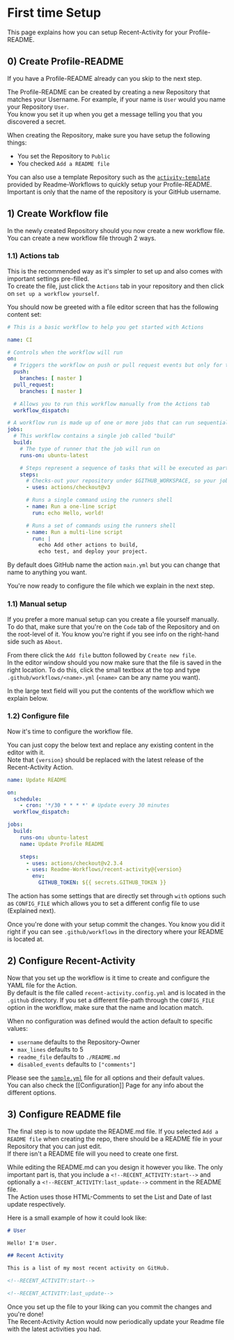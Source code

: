[template]: https://github.com/Readme-Workflows/activity-template
[sample]: https://github.com/Readme-Workflows/recent-activity/blob/main/sample.yml

# First time Setup

This page explains how you can setup Recent-Activity for your Profile-README.

## 0) Create Profile-README
If you have a Profile-README already can you skip to the next step.

The Profile-README can be created by creating a new Repository that matches your Username. For example, if your name is `User` would you name your Repository `User`.  
You know you set it up when you get a message telling you that you discovered a secret.

When creating the Repository, make sure you have setup the following things:

- You set the Repository to `Public`
- You checked `Add a README file`

You can also use a template Repository such as the [`activity-template`][template] provided by Readme-Workflows to quickly setup your Profile-README. Important is only that the name of the repository is your GitHub username.

## 1) Create Workflow file

In the newly created Repository should you now create a new workflow file.  
You can create a new workflow file through 2 ways.

### 1.1) Actions tab

This is the recommended way as it's simpler to set up and also comes with important settings pre-filled.  
To create the file, just click the `Actions` tab in your repository and then click on `set up a workflow yourself`.

You should now be greeted with a file editor screen that has the following content set:  
```yaml
# This is a basic workflow to help you get started with Actions

name: CI

# Controls when the workflow will run
on:
  # Triggers the workflow on push or pull request events but only for the master branch
  push:
    branches: [ master ]
  pull_request:
    branches: [ master ]

  # Allows you to run this workflow manually from the Actions tab
  workflow_dispatch:

# A workflow run is made up of one or more jobs that can run sequentially or in parallel
jobs:
  # This workflow contains a single job called "build"
  build:
    # The type of runner that the job will run on
    runs-on: ubuntu-latest

    # Steps represent a sequence of tasks that will be executed as part of the job
    steps:
      # Checks-out your repository under $GITHUB_WORKSPACE, so your job can access it
      - uses: actions/checkout@v3

      # Runs a single command using the runners shell
      - name: Run a one-line script
        run: echo Hello, world!

      # Runs a set of commands using the runners shell
      - name: Run a multi-line script
        run: |
          echo Add other actions to build,
          echo test, and deploy your project.

```
By default does GitHub name the action `main.yml` but you can change that name to anything you want.

You're now ready to configure the file which we explain in the next step.

### 1.1) Manual setup

If you prefer a more manual setup can you create a file yourself manually.  
To do that, make sure that you're on the `Code` tab of the Repository and on the root-level of it. You know you're right if you see info on the right-hand side such as `About`.

From there click the `Add file` button followed by `Create new file`.  
In the editor window should you now make sure that the file is saved in the right location. To do this, click the small textbox at the top and type `.github/workflows/<name>.yml` (`<name>` can be any name you want).

In the large text field will you put the contents of the workflow which we explain below.

### 1.2) Configure file

Now it's time to configure the workflow file.

You can just copy the below text and replace any existing content in the editor with it.  
Note that `{version}` should be replaced with the latest release of the Recent-Activity Action.

```yaml
name: Update README

on:
  schedule:
    - cron: '*/30 * * * *' # Update every 30 minutes
  workflow_dispatch:

jobs:
  build:
    runs-on: ubuntu-latest
    name: Update Profile README

    steps:
      - uses: actions/checkout@v2.3.4
      - uses: Readme-Workflows/recent-activity@{version}
        env:
          GITHUB_TOKEN: ${{ secrets.GITHUB_TOKEN }}
```
The action has some settings that are directly set through `with` options such as `CONFIG_FILE` which allows you to set a different config file to use (Explained next).

Once you're done with your setup commit the changes. You know you did it right if you can see `.github/workflows` in the directory where your README is located at.

## 2) Configure Recent-Activity

Now that you set up the workflow is it time to create and configure the YAML file for the Action.  
By default is the file called `recent-activity.config.yml` and is located in the `.github` directory. If you set a different file-path through the `CONFIG_FILE` option in the workflow, make sure that the name and location match.

When no configuration was defined would the action default to specific values:

- `username` defaults to the Repository-Owner
- `max_lines` defaults to 5
- `readme_file` defaults to `./README.md`
- `disabled_events` defaults to `["comments"]`

Please see the [`sample.yml`][sample] file for all options and their default values.  
You can also check the [[Configuration]] Page for any info about the different options.

## 3) Configure README file

The final step is to now update the README.md file. If you selected `Add a README file` when creating the repo, there should be a README file in your Repository that you can just edit.  
If there isn't a README file will you need to create one first.

While editing the README.md can you design it however you like. The only important part is, that you include a `<!--RECENT_ACTIVITY:start-->` and optionally a `<!--RECENT_ACTIVITY:last_update-->` comment in the README file.  
The Action uses those HTML-Comments to set the List and Date of last update respectively.

Here is a small example of how it could look like:  
```markdown
# User

Hello! I'm User.

## Recent Activity

This is a list of my most recent activity on GitHub.

<!--RECENT_ACTIVITY:start-->

<!--RECENT_ACTIVITY:last_update-->
```

Once you set up the file to your liking can you commit the changes and you're done!  
The Recent-Activity Action would now periodically update your Readme file with the latest activities you had.
